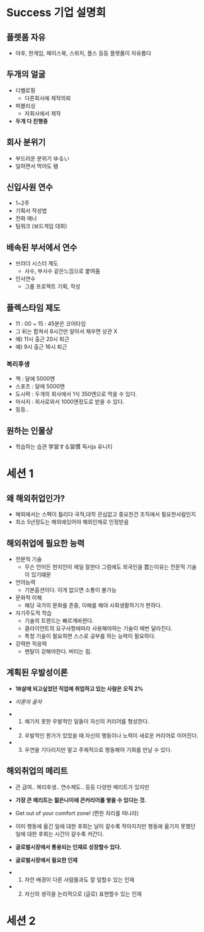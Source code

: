 # Success 기업 설명회

## 플렛폼 자유
- 야후, 한게임, 페이스북, 스위치, 플스 등등 플렛폼이 자유롭다

## 두개의 얼굴
- 디벨로핑
  - 다른회사에 제작의뢰
- 퍼블리싱
  - 자회사에서 제작
- **두개 다 진행중**

## 회사 분위기
- 부드러운 분위기 ゆるい
- 일하면서 먹어도 됌

## 신입사원 연수
- 1~2주
- 기획서 작성법
- 전화 매너
- 팀워크 (보드게임 대회)

## 배속된 부서에서 연수
- 브라더 시스터 제도
  - 사수, 부사수 같은느낌으로 붙여줌
- 인사연수
  - 그룹 프로젝트 기획, 작성
  
## 플렉스타임 제도
- 11 : 00 ~ 15 : 45분은 코어타임
- 그 뒤는 합쳐서 8시간만 알아서 채우면 상관 X
- 예) 11시 출근 20시 퇴근
- 예) 9시 출근 16시 퇴근

### 복리후생
- 책 : 달에 5000엔
- 스포츠 : 달에 5000엔
- 도시락 : 두개의 회사에서 1식 350엔으로 먹을 수 있다.
- 마사지 : 회사로와서 1000엔정도로 받을 수 있다.
- 등등..

## 원하는 인물상
- 학습하는 습관 学習する習慣
픽시js
유니티



# 세션 1 

## 왜 해외취업인가?
- 해외에서는 스펙이 틀리다 국적,대학 관심없고 중요한건 조직에서 필요한사람인지
- 최소 5년정도는 해외에있어야 해외인재로 인정받음

## 해외취업에 필요한 능력
- 전문적 기술
  - 무슨 언어든 현지인이 제일 잘한다 그럼에도 외국인을 뽑는이유는 전문적 기술이 있기떄문
- 언어능력
  - 기본옵션이다. 이게 없으면 소통이 불가능
- 문화적 이해
  - 해당 국가의 문화를 존중, 이해를 해야 사회생활하기가 편하다.
- 자기주도적 학습
  - 기술의 트렌드는 빠르게바뀐다.
  - 클라이언트의 요구사항에따라 사용해야하는 기술이 매번 달라진다.
  - 특정 기술이 필요하면 스스로 공부를 하는 능력이 필요하다.
- 강력한 적응력
  - 멘탈이 강해야한다. 버티는 힘.



## 계획된 우발성이론

- **18살에 되고싶었던 직업에 취업하고 있는 사람은 오직 2%**

- *이론의 골자*
- 1. 예기치 못한 우발적인 일들이 자신의 커리어를 형성한다.
- 2. 우발적인 뭔가가 있었을 때 자신의 행동이나 노력이 새로운 커리어로 이어진다.
- 3. 우연을 기다리지만 말고 주체적으로 행동해야 기회를 만날 수 있다.

## 해외취업의 메리트
- 큰 급여.. 복리후생.. 연수제도.. 등등 다양한 메리트가 있지만
- **가장 큰 메리트는 젊은나이에 큰커리어를 쌓을 수 있다는 것.**
- Get out of your comfort zone! (편한 자리를 떠나라)
- 이미 행동에 옮긴 일에 대한 후회는 날이 갈수록 작아지지만 행동에 옮기지 못했던 일에 대한 후회는 시간이 갈수록 커간다.
- **글로벌시장에서 통용되는 인재로 성장할수 있다.**
  
- **글로벌시장에서 필요한 인재**
- 1. 자란 배경이 다른 사람들과도 잘 일할수 있는 인재
- 2. 자신의 생각을 논리적으로 (글로) 표현할수 있는 인재



# 세션 2


